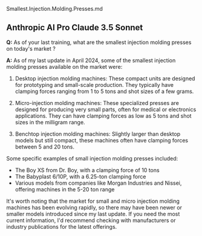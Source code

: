 Smallest.Injection.Molding.Presses.md 

## Anthropic AI Pro Claude 3.5 Sonnet

**Q:** As of your last training, what are the smallest injection molding presses on today's market ?​​​​​​​​​​​​​​​​

**A:** As of my last update in April 2024, some of the smallest injection molding presses available on the market were:

1. Desktop injection molding machines: These compact units are designed for prototyping and small-scale production. They typically have clamping forces ranging from 1 to 5 tons and shot sizes of a few grams.

2. Micro-injection molding machines: These specialized presses are designed for producing very small parts, often for medical or electronics applications. They can have clamping forces as low as 5 tons and shot sizes in the milligram range.

3. Benchtop injection molding machines: Slightly larger than desktop models but still compact, these machines often have clamping forces between 5 and 20 tons.

Some specific examples of small injection molding presses included:

- The Boy XS from Dr. Boy, with a clamping force of 10 tons
- The Babyplast 6/10P, with a 6.25-ton clamping force
- Various models from companies like Morgan Industries and Nissei, offering machines in the 5-20 ton range

It's worth noting that the market for small and micro injection molding machines has been evolving rapidly, so there may have been newer or smaller models introduced since my last update. If you need the most current information, I'd recommend checking with manufacturers or industry publications for the latest offerings.​​​​​​​​​​​​​​​​
